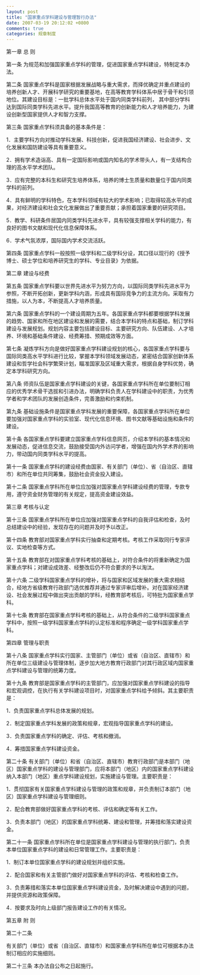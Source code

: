 ```yaml
---
layout: post
title: "国家重点学科建设与管理暂行办法"
date: 2007-03-19 20:12:02 +0800
comments: true
categories: 规章制度
---
```

第一章  总   则

第一条  为规范和加强国家重点学科的管理，促进国家重点学科建设，特制定本办法。

第二条  国家重点学科是国家根据发展战略与重大需求，而择优确定并重点建设的培养创新人才、开展科学研究的重要基地，在高等教育学科体系中居于骨干和引领地位。其建设目标是：一批学科总体水平处于国内同类学科前列，
其中部分学科达到国际同类学科先进水平。提升我国高等教育的创新能力和人才培养能力，为建设创新型国家提供人才和智力支撑。

第三条  国家重点学科须具备的基本条件是：

1．主要学科方向对推动学科发展、科技创新，促进我国经济建设、社会进步、文化发展和国防建设等具有重要意义。

2．拥有学术造诣高、具有一定国际影响或国内知名的学术带头人，有一支结构合理的高水平学术团队。

3．应有完整的本科生和研究生培养体系，培养的博士生质量和数量位于国内同类学科的前列。

4．具有鲜明的学科特色，在本学科领域有较大的学术影响；已取得较高水平的成果，对经济建设和社会文化发展做出了重要贡献；承担着国家重要的研究项目。

5．教学、科研条件居国内同类学科先进水平，具有较强支撑相关学科的能力，有良好的图书文献和现代化信息保障体系。

6．学术气氛浓厚，国际国内学术交流活跃。

第四条  国家重点学科一般按照一级学科和二级学科分设，其口径以现行的《授予博士、硕士学位和培养研究生的学科、专业目录》为依据。
 
第二章  建设与经费

第五条  国家重点学科要以世界先进水平为努力方向，以国际同类学科先进水平为参照，不断开拓创新，更新学科内涵，形成具有国际竞争力的主流方向。采取有力措施，以人为本，不断提高人才培养质量。

第六条  国家重点学科的一个建设周期为五年。各国家重点学科都要根据学科发展的趋势、国家和所在地区建设和发展的需要，结合本学科的特点和基础，制订学科建设与发展规划。规划内容主要包括建设目标、主要研究方向、队伍建设、人才培养、环境和基础条件建设、经费筹措、预期成效等方面。

第七条  凝炼学科方向是做好国家重点学科建设规划的核心，各国家重点学科要与国际同类高水平学科进行比较，掌握本学科领域发展动态，紧密结合国家创新体系建设和哲学社会科学繁荣计划，瞄准国家及区域重大需求，根据自身学科优势，确定本学科研究方向。

第八条  师资队伍是国家重点学科建设的关键，各国家重点学科所在单位要制订相应的优秀学术骨干选拔和引进办法，明确学科负责人在学科建设中的职责，为优秀学者和学术团队的发展创造条件，完善激励和约束机制。

第九条  基础设施条件是国家重点学科发展的重要保障，各国家重点学科所在单位要加强对国家重点学科的实验室、现代化信息环境、图书文献等基础设施和条件的建设。

第十条  各国家重点学科要建立国家重点学科信息网页，介绍本学科的基本情况和发展动态，促进信息交流，鼓励接受国内外访问学者，增强在国内外学术界的影响力，带动国内同类学科水平的提高。

第十一条  国家重点学科的建设经费由国家、有关部门（单位）、省（自治区、直辖市）和所在单位共同筹集，鼓励社会资金投入建设。

第十二条  国家重点学科所在单位应加强对国家重点学科建设经费的管理，专款专用，遵守资金财务管理的有关规定，提高资金建设效益。
 
第三章  考核与认定

第十三条  国家重点学科所在单位应加强对国家重点学科的自我评估和检查，及时总结建设中的经验，发现存在的问题并及时予以改正。

第十四条  教育部对国家重点学科实行抽查和定期考核。考核工作采取同行专家评议、实地检查等方式。

第十五条  教育部在对国家重点学科考核的基础上，对符合条件的将重新确定为国家重点学科；对建设成效差、经整改后仍不符合要求的予以淘汰。

第十六条  二级学科国家重点学科的增补，将与国家和区域发展的重大需求相结合，经地方省级教育行政部门选优推荐并通过专家评审后增补。对在国家经济建设、社会发展过程中做出突出贡献的学科，经教育部考核后，可特批为国家重点学科。

第十七条  教育部在国家重点学科考核的基础上，从符合条件的二级学科国家重点学科中，按照一级学科国家重点学科的认定标准和程序确定一级学科国家重点学科。
 
第四章  管理与职责

第十八条  国家重点学科实行国家、主管部门（单位）或省（自治区、直辖市）和所在单位三级建设与管理体制，逐步加大地方教育行政部门对其行政区域内国家重点学科建设与管理的统筹力度。

第十九条  教育部是国家重点学科的主管部门，应加强对国家重点学科建设的指导和宏观调控，在执行有关学科建设项目时，对国家重点学科给予倾斜。其主要职责是：

1．负责国家重点学科总体发展的规划。

2．制定国家重点学科发展的政策和规章，宏观指导国家重点学科的建设。

3．负责国家重点学科的确定、评估、考核和撤消。

4．筹措国家重点学科建设资金。

第二十条  有关部门（单位）和省（自治区、直辖市）教育行政部门是本部门（地区）国家重点学科的建设与管理部门，应将本部门（地区）内的国家重点学科建设纳入本部门（地区）重点学科建设规划，实施建设与管理。主要职责是：

1．贯彻国家有关国家重点学科建设与管理的政策和规章，并负责制订本部门（地区）国家重点学科建设与管理细则。

2．配合教育部做好国家重点学科的考核、评估和确定等有关工作。

3．负责本部门（地区）的国家重点学科统筹、建设和管理，并筹措和落实建设资金。

第二十一条  国家重点学科所在单位是国家重点学科建设与管理的执行部门，负责本单位国家重点学科的建设和日常管理工作。主要职责是：

1．制订本单位国家重点学科的建设规划并组织实施。

2．配合国家和有关主管部门做好对国家重点学科的评估、考核和检查工作。

3．负责筹措和落实本单位国家重点学科建设资金，及时解决建设中遇到的问题，并提供资源和政策保障。

4．按要求及时向上级部门报告建设工作的有关情况。
 
第五章  附   则

第二十二条  

有关部门（单位）或省（自治区、直辖市）和国家重点学科所在单位可根据本办法制订相应的实施细则。

第二十三条  本办法自公布之日起施行。